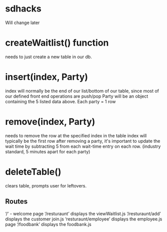 # sdhacks
Will change later

# createWaitlist() function
needs to just create a new table in our db.

# insert(index, Party)
index will normally be the end of our list/bottom of our table, since most of our defined front end operations are push/pop
Party will be an object containing the 5 listed data above.
Each party = 1 row

# remove(index, Party)
needs to remove the row at the specified index in the table
index will typically be the first row
after removing a party, it's important to update the wait time by subtracting 5 from each wait-time entry on each row. (industry standard, 5 minutes apart for each party)

# deleteTable()
clears table, prompts user for leftovers.

## Routes

‘/’ - welcome page
‘/resturaunt’ displays the viewWaitlist.js
‘/resturaunt/add’ displays the customer join.js
‘resturaunt/employee’ displays the employee.js page
‘/foodbank’ displays the foodbank.js 


